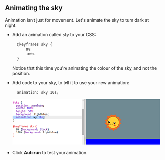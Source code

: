 ## Animating the sky

Animation isn't just for movement. Let's animate the sky to turn dark at night.

+ Add an animation called `sky` to your CSS:
    
        @keyframes sky {
            0%
            100%
        }
        
    
    Notice that this time you're animating the colour of the sky, and not the position.

+ Add code to your sky, to tell it to use your new animation:
    
        animation: sky 10s;
        
    
    ![स्क्रीनशॉट](images/sunrise-sky.png)

+ Click **Autorun** to test your animation.